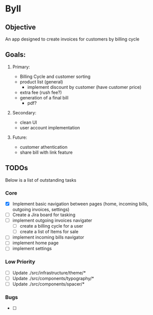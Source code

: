 # Byll

## Objective

An app designed to create invoices for customers by billing cycle

## Goals:

1. Primary:

   - Billing Cycle and customer sorting
   - product list (general)
     - implement discount by customer (have customer price)
   - extra fee (rush fee?)
   - generation of a final bill
     - pdf?

2. Secondary:

   - clean UI
   - user account implementation

3. Future:
   - customer athentication
   - share bill with link feature

## TODOs

Below is a list of outstanding tasks

### Core

- [x] Implement basic navigation between pages (home, incoming bills, outgoing invoices, settings)
- [ ] Create a Jira board for tasking
- [ ] implement outgoing invoices navigater
  - [ ] create a billing cycle for a user
  - [ ] create a list of Items for sale
- [ ] implement incoming bills navigator
- [ ] implement home page
- [ ] implement settings

### Low Priority

- [ ] Update ./src/infrastructure/theme/\*
- [ ] Update ./src/components/typography/\*
- [ ] Update ./src/components/spacer/\*

### Bugs

- [ ]
